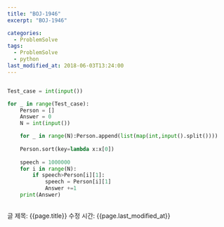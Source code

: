 ```yaml
---
title: "BOJ-1946"
excerpt: "BOJ-1946"

categories:
  - ProblemSolve
tags:
  - ProblemSolve
  - python
last_modified_at: 2018-06-03T13:24:00
---
```


```python

Test_case = int(input())

for _ in range(Test_case):
    Person = []
    Answer = 0
    N = int(input())

    for _ in range(N):Person.append(list(map(int,input().split())))
    
    Person.sort(key=lambda x:x[0])
    
    speech = 1000000
    for i in range(N):
        if speech>Person[i][1]: 
            speech = Person[i][1]
            Answer +=1
    print(Answer)
        


```

글 제목: {{page.title}}
수정 시간: {{page.last_modified_at}}

